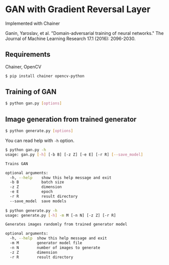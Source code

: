 # GAN with Gradient Reversal Layer
Implemented with Chainer

Ganin, Yaroslav, et al. "Domain-adversarial training of neural networks." The Journal of Machine Learning Research 17.1 (2016): 2096-2030.

## Requirements
Chainer, OpenCV

```bash
$ pip install chainer opencv-python
```


## Training of GAN
```bash
$ python gan.py [options]
```

## Image generation from trained generator
```bash
$ python generate.py [options]
```

You can read help with `-h` option.

```bash
$ python gan.py -h
usage: gan.py [-h] [-b B] [-z Z] [-e E] [-r R] [--save_model]

Trains GAN

optional arguments:
  -h, --help    show this help message and exit
  -b B          batch size
  -z Z          dimension
  -e E          epoch
  -r R          result directory
  --save_model  save models
  
$ python generate.py -h
usage: generate.py [-h] -m M [-n N] [-z Z] [-r R]

Generates images randomly from trained generator model

optional arguments:
  -h, --help  show this help message and exit
  -m M        generator model file
  -n N        number of images to generate
  -z Z        dimension
  -r R        result directory
```
